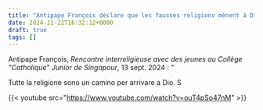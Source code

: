 ```yaml
---
title: "Antipape François déclare que les fausses religions mènent à Dieu"
date: 2024-11-22T16:32:12+0000
draft: true
tags: []
---
```


Antipape François, *Rencontre interreligieuse avec des jeunes au Collège "Catholique" Junior de Singapour*, 13 sept. 2024 : "

Tutte la religione sono un camino per arrivare a Dio. S


{{< youtube src="https://www.youtube.com/watch?v=ouT4pSo47nM" >}}

